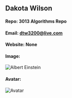 ## Dakota Wilson
#### Repo: 3013 Algorithms Repo
#### Email: dtw3200@live.com
#### Website: None
#### Image:
![Albert Einstein](https://cs.msutexas.edu/~griffin/zcloud/zcloud-files/einstein.png)
#### Avatar:
![Avatar](https://cs.msutexas.edu/~griffin/zcloud/zcloud-files/einstein_avatar.png)

